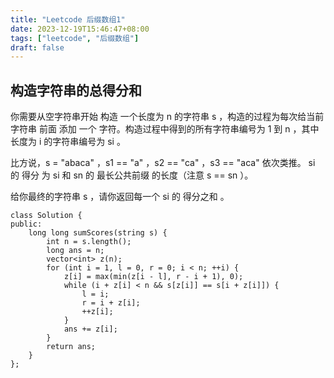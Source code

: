 ```yaml
---
title: "Leetcode 后缀数组1"
date: 2023-12-19T15:46:47+08:00
tags: ["leetcode", "后缀数组"]
draft: false
---
```


## 构造字符串的总得分和

你需要从空字符串开始 构造 一个长度为 n 的字符串 s ，构造的过程为每次给当前字符串 前面 添加 一个 字符。构造过程中得到的所有字符串编号为 1 到 n ，其中长度为 i 的字符串编号为 si 。

比方说，s = "abaca" ，s1 == "a" ，s2 == "ca" ，s3 == "aca" 依次类推。
si 的 得分 为 si 和 sn 的 最长公共前缀 的长度（注意 s == sn ）。

给你最终的字符串 s ，请你返回每一个 si 的 得分之和 。

```
class Solution {
public:
    long long sumScores(string s) {
        int n = s.length();
        long ans = n;
        vector<int> z(n);
        for (int i = 1, l = 0, r = 0; i < n; ++i) {
            z[i] = max(min(z[i - l], r - i + 1), 0);
            while (i + z[i] < n && s[z[i]] == s[i + z[i]]) {
                l = i;
                r = i + z[i];
                ++z[i];
            }
            ans += z[i];
        }
        return ans;
    }
};
```